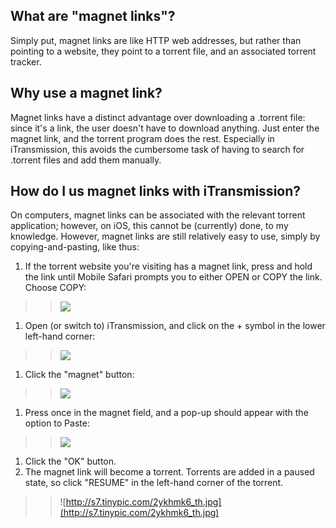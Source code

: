 ## What are "magnet links"? ##
Simply put, magnet links are like HTTP web addresses, but rather than pointing to a website, they point to a torrent file, and an associated torrent tracker.

## Why use a magnet link? ##
Magnet links have a distinct advantage over downloading a .torrent file: since it's a link, the user doesn't have to download anything. Just enter the magnet link, and the torrent program does the rest. Especially in iTransmission, this avoids the cumbersome task of having to search for .torrent files and add them manually.

## How do I us magnet links with iTransmission? ##
On computers, magnet links can be associated with the relevant torrent application; however, on iOS, this cannot be (currently) done, to my knowledge. However, magnet links are still relatively easy to use, simply by copying-and-pasting, like thus:

  1. If the torrent website you're visiting has a magnet link, press and hold the link until Mobile Safari prompts you to either OPEN or COPY the link. Choose COPY:
> > [![](http://s7.tinypic.com/1z2gite_th.jpg)](http://tinypic.com/m/elcxa0/3)
  1. Open (or switch to) iTransmission, and click on the + symbol in the lower left-hand corner:
> > [![](http://s7.tinypic.com/5zqf0l_th.jpg)](http://tinypic.com/m/elcx9v/3)
  1. Click the "magnet" button:
> > [![](http://s7.tinypic.com/29y2p9e_th.jpg)](http://tinypic.com/m/elcxa0/3)
  1. Press once in the magnet field, and a pop-up should appear with the option to Paste:
> > [![](http://s7.tinypic.com/5ds512_th.jpg)](http://tinypic.com/m/elcxaa/3)
  1. Click the "OK" button.
  1. The magnet link will become a torrent. Torrents are added in a paused state, so click "RESUME" in the left-hand corner of the torrent.
> > ![http://s7.tinypic.com/2ykhmk6_th.jpg](http://s7.tinypic.com/2ykhmk6_th.jpg)
